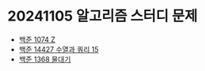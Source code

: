 # 20241105 알고리즘 스터디 문제

- [백준 1074 Z](https://www.acmicpc.net/problem/1074)
- [백준 14427 수열과 쿼리 15](https://www.acmicpc.net/problem/14427)
- [백준 1368 물대기](https://www.acmicpc.net/problem/1368)
